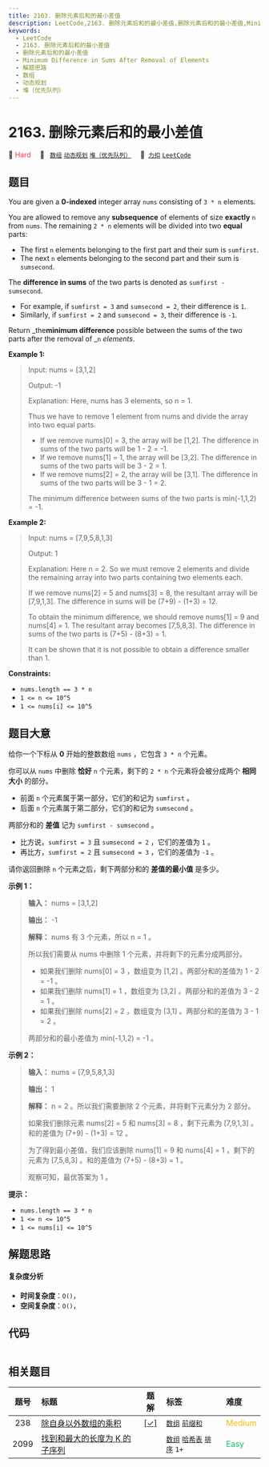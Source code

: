 ```yaml
---
title: 2163. 删除元素后和的最小差值
description: LeetCode,2163. 删除元素后和的最小差值,删除元素后和的最小差值,Minimum Difference in Sums After Removal of Elements,解题思路,数组,动态规划,堆（优先队列）
keywords:
  - LeetCode
  - 2163. 删除元素后和的最小差值
  - 删除元素后和的最小差值
  - Minimum Difference in Sums After Removal of Elements
  - 解题思路
  - 数组
  - 动态规划
  - 堆（优先队列）
---
```


# 2163. 删除元素后和的最小差值

🔴 <font color=#ff334b>Hard</font>&emsp; 🔖&ensp; [`数组`](/tag/array.md) [`动态规划`](/tag/dynamic-programming.md) [`堆（优先队列）`](/tag/heap-priority-queue.md)&emsp; 🔗&ensp;[`力扣`](https://leetcode.cn/problems/minimum-difference-in-sums-after-removal-of-elements) [`LeetCode`](https://leetcode.com/problems/minimum-difference-in-sums-after-removal-of-elements)

## 题目

You are given a **0-indexed** integer array `nums` consisting of `3 * n`
elements.

You are allowed to remove any **subsequence** of elements of size **exactly**
`n` from `nums`. The remaining `2 * n` elements will be divided into two
**equal** parts:

  * The first `n` elements belonging to the first part and their sum is `sumfirst`.
  * The next `n` elements belonging to the second part and their sum is `sumsecond`.

The **difference in sums** of the two parts is denoted as `sumfirst -
sumsecond`.

  * For example, if `sumfirst = 3` and `sumsecond = 2`, their difference is `1`.
  * Similarly, if `sumfirst = 2` and `sumsecond = 3`, their difference is `-1`.

Return _the**minimum difference** possible between the sums of the two parts
after the removal of _`n` _elements_.



**Example 1:**

> Input: nums = [3,1,2]
> 
> Output: -1
> 
> Explanation: Here, nums has 3 elements, so n = 1. 
> 
> Thus we have to remove 1 element from nums and divide the array into two equal parts.
> - If we remove nums[0] = 3, the array will be [1,2]. The difference in sums of the two parts will be 1 - 2 = -1.
> - If we remove nums[1] = 1, the array will be [3,2]. The difference in sums of the two parts will be 3 - 2 = 1.
> - If we remove nums[2] = 2, the array will be [3,1]. The difference in sums of the two parts will be 3 - 1 = 2.
> 
> The minimum difference between sums of the two parts is min(-1,1,2) = -1. 

**Example 2:**

> Input: nums = [7,9,5,8,1,3]
> 
> Output: 1
> 
> Explanation: Here n = 2. So we must remove 2 elements and divide the remaining array into two parts containing two elements each.
> 
> If we remove nums[2] = 5 and nums[3] = 8, the resultant array will be [7,9,1,3]. The difference in sums will be (7+9) - (1+3) = 12.
> 
> To obtain the minimum difference, we should remove nums[1] = 9 and nums[4] = 1. The resultant array becomes [7,5,8,3]. The difference in sums of the two parts is (7+5) - (8+3) = 1.
> 
> It can be shown that it is not possible to obtain a difference smaller than 1.

**Constraints:**

  * `nums.length == 3 * n`
  * `1 <= n <= 10^5`
  * `1 <= nums[i] <= 10^5`


## 题目大意

给你一个下标从 **0**  开始的整数数组 `nums` ，它包含 `3 * n` 个元素。

你可以从 `nums` 中删除 **恰好**  `n` 个元素，剩下的 `2 * n` 个元素将会被分成两个 **相同大小**  的部分。

  * 前面 `n` 个元素属于第一部分，它们的和记为 `sumfirst` 。
  * 后面 `n` 个元素属于第二部分，它们的和记为 `sumsecond` 。

两部分和的 **差值**  记为 `sumfirst - sumsecond` 。

  * 比方说，`sumfirst = 3` 且 `sumsecond = 2` ，它们的差值为 `1` 。
  * 再比方，`sumfirst = 2` 且 `sumsecond = 3` ，它们的差值为 `-1` 。

请你返回删除 `n` 个元素之后，剩下两部分和的 **差值的最小值**  是多少。



**示例 1：**

> 
> 
> 
> 
> 
> **输入：** nums = [3,1,2]
> 
> **输出：** -1
> 
> **解释：** nums 有 3 个元素，所以 n = 1 。
> 
> 所以我们需要从 nums 中删除 1 个元素，并将剩下的元素分成两部分。
> - 如果我们删除 nums[0] = 3 ，数组变为 [1,2] 。两部分和的差值为 1 - 2 = -1 。
> - 如果我们删除 nums[1] = 1 ，数组变为 [3,2] 。两部分和的差值为 3 - 2 = 1 。
> - 如果我们删除 nums[2] = 2 ，数组变为 [3,1] 。两部分和的差值为 3 - 1 = 2 。
> 
> 两部分和的最小差值为 min(-1,1,2) = -1 。
> 
> 

**示例 2：**

> 
> 
> 
> 
> 
> **输入：** nums = [7,9,5,8,1,3]
> 
> **输出：** 1
> 
> **解释：** n = 2 。所以我们需要删除 2 个元素，并将剩下元素分为 2 部分。
> 
> 如果我们删除元素 nums[2] = 5 和 nums[3] = 8 ，剩下元素为 [7,9,1,3] 。和的差值为 (7+9) - (1+3) = 12 。
> 
> 为了得到最小差值，我们应该删除 nums[1] = 9 和 nums[4] = 1 ，剩下的元素为 [7,5,8,3] 。和的差值为 (7+5) - (8+3) = 1 。
> 
> 观察可知，最优答案为 1 。
> 
> 



**提示：**

  * `nums.length == 3 * n`
  * `1 <= n <= 10^5`
  * `1 <= nums[i] <= 10^5`


## 解题思路

#### 复杂度分析

- **时间复杂度**：`O()`，
- **空间复杂度**：`O()`，

## 代码

```javascript

```

## 相关题目

<!-- prettier-ignore -->
| 题号 | 标题 | 题解 | 标签 | 难度 |
| :------: | :------ | :------: | :------ | :------ |
| 238 | [除自身以外数组的乘积](https://leetcode.com/problems/product-of-array-except-self) | [[✓]](/problem/0238.md) |  [`数组`](/tag/array.md) [`前缀和`](/tag/prefix-sum.md) | <font color=#ffb800>Medium</font> |
| 2099 | [找到和最大的长度为 K 的子序列](https://leetcode.com/problems/find-subsequence-of-length-k-with-the-largest-sum) |  |  [`数组`](/tag/array.md) [`哈希表`](/tag/hash-table.md) [`排序`](/tag/sorting.md) `1+` | <font color=#15bd66>Easy</font> |